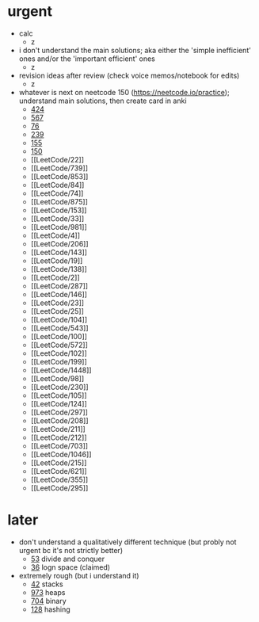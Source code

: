 # urgent
- calc
	- z
- i don't understand the main solutions; aka either the 'simple inefficient' ones and/or the 'important efficient' ones
	- z
- revision ideas after review (check voice memos/notebook for edits)
	- z
- whatever is next on neetcode 150 (https://neetcode.io/practice); understand main solutions, then create card in anki
	- [424](LeetCode/424.md)
	- [567](LeetCode/567.md)
	- [76](LeetCode/76.md)
	- [239](LeetCode/239.md)
	- [155](LeetCode/155.md)
	- [150](LeetCode/150.md)
	- [[LeetCode/22]]
	- [[LeetCode/739]]
	- [[LeetCode/853]]
	- [[LeetCode/84]]
	- [[LeetCode/74]]
	- [[LeetCode/875]]
	- [[LeetCode/153]]
	- [[LeetCode/33]]
	- [[LeetCode/981]]
	- [[LeetCode/4]]
	- [[LeetCode/206]]
	- [[LeetCode/143]]
	- [[LeetCode/19]]
	- [[LeetCode/138]]
	- [[LeetCode/2]]
	- [[LeetCode/287]]
	- [[LeetCode/146]]
	- [[LeetCode/23]]
	- [[LeetCode/25]]
	- [[LeetCode/104]]
	- [[LeetCode/543]]
	- [[LeetCode/100]]
	- [[LeetCode/572]]
	- [[LeetCode/102]]
	- [[LeetCode/199]]
	- [[LeetCode/1448]]
	- [[LeetCode/98]]
	- [[LeetCode/230]]
	- [[LeetCode/105]]
	- [[LeetCode/124]]
	- [[LeetCode/297]]
	- [[LeetCode/208]]
	- [[LeetCode/211]]
	- [[LeetCode/212]]
	- [[LeetCode/703]]
	- [[LeetCode/1046]]
	- [[LeetCode/215]]
	- [[LeetCode/621]]
	- [[LeetCode/355]]
	- [[LeetCode/295]]


# later
- don't understand a qualitatively different technique (but probly not urgent bc it's not strictly better)
	- [53](LeetCode/53.md) divide and conquer
	- [36](LeetCode/36.md) logn space (claimed)
- extremely rough (but i understand it)
	- [42](LeetCode/42.md) stacks
	- [973](LeetCode/973.md) heaps
	- [704](LeetCode/704.md) binary
	- [128](LeetCode/128.md) hashing
